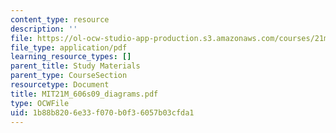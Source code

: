 ```yaml
---
content_type: resource
description: ''
file: https://ol-ocw-studio-app-production.s3.amazonaws.com/courses/21m-606-introduction-to-stagecraft-spring-2009/1b88b8206e33f070b0f36057b03cfda1_MIT21M_606s09_diagrams.pdf
file_type: application/pdf
learning_resource_types: []
parent_title: Study Materials
parent_type: CourseSection
resourcetype: Document
title: MIT21M_606s09_diagrams.pdf
type: OCWFile
uid: 1b88b820-6e33-f070-b0f3-6057b03cfda1
---
```

